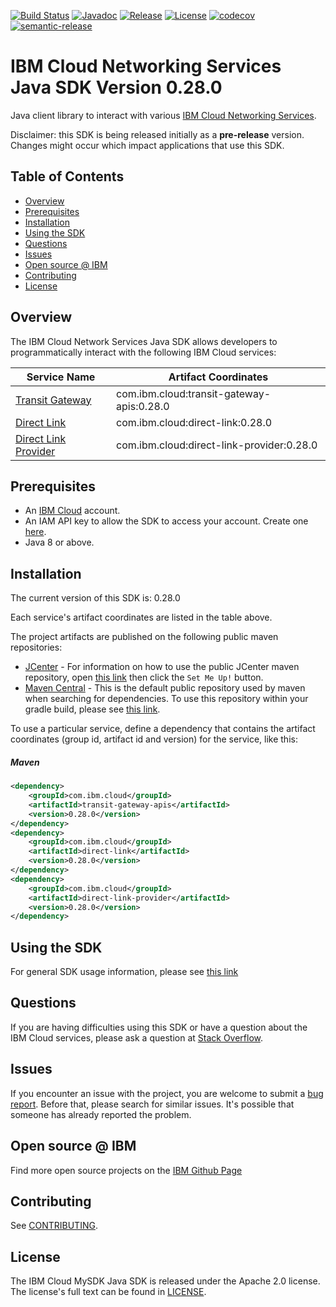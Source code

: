 [![Build Status](https://travis-ci.com/IBM/networking-java-sdk.svg?branch=master)](https://travis-ci.com/IBM/networking-java-sdk)
[![Javadoc](https://img.shields.io/static/v1?label=javadoc&message=latest&color=blue)](https://ibm.github.io/networking-java-sdk/docs/latest)
[![Release](https://img.shields.io/github/v/release/IBM/networking-java-sdk)](https://github.com/IBM/networking-java-sdk/releases/latest)
[![License](https://img.shields.io/badge/License-Apache%202.0-blue.svg)](https://opensource.org/licenses/Apache-2.0)
[![codecov](https://codecov.io/gh/IBM/networking-java-sdk/branch/master/graph/badge.svg)](https://codecov.io/gh/IBM/networking-java-sdk)
[![semantic-release](https://img.shields.io/badge/%20%20%F0%9F%93%A6%F0%9F%9A%80-semantic--release-e10079.svg)](https://github.com/semantic-release/semantic-release)

# IBM Cloud Networking Services Java SDK Version 0.28.0
Java client library to interact with various [IBM Cloud Networking Services](https://cloud.ibm.com/apidocs?category=networking).

Disclaimer: this SDK is being released initially as a **pre-release** version.
Changes might occur which impact applications that use this SDK.

## Table of Contents

<!--
  The TOC below is generated using the `markdown-toc` node package.

      https://github.com/jonschlinkert/markdown-toc

  You should regenerate the TOC after making changes to this file.

      npx markdown-toc --maxdepth 4 -i README.md
  -->

<!-- toc -->

- [Overview](#overview)
- [Prerequisites](#prerequisites)
- [Installation](#installation)
- [Using the SDK](#using-the-sdk)
- [Questions](#questions)
- [Issues](#issues)
- [Open source @ IBM](#open-source--ibm)
- [Contributing](#contributing)
- [License](#license)

<!-- tocstop -->

## Overview

The IBM Cloud Network Services Java SDK allows developers to programmatically interact with the following IBM Cloud services:

Service Name | Artifact Coordinates
--- | --- 
[Transit Gateway ](https://cloud.ibm.com/docs/transit-gateway) | com.ibm.cloud:transit-gateway-apis:0.28.0
[Direct Link](https://cloud.ibm.com/apidocs/direct_link?code=java) | com.ibm.cloud:direct-link:0.28.0
[Direct Link Provider](https://cloud.ibm.com/apidocs/direct_link_provider_api?code=java) | com.ibm.cloud:direct-link-provider:0.28.0
## Prerequisites

[ibm-cloud-onboarding]: https://cloud.ibm.com/registration

* An [IBM Cloud][ibm-cloud-onboarding] account.
* An IAM API key to allow the SDK to access your account. Create one [here](https://cloud.ibm.com/iam/apikeys).
* Java 8 or above.

## Installation
The current version of this SDK is: 0.28.0

Each service's artifact coordinates are listed in the table above.

The project artifacts are published on the following public maven repositories:
- [JCenter](https://bintray.com/bintray/jcenter) - For information on how to use the
public JCenter maven repository, open [this link](https://bintray.com/bintray/jcenter)
then click the `Set Me Up!` button.
- [Maven Central](https://repo1.maven.org/maven2/) - This is the default public repository
used by maven when searching for dependencies.  To use this repository within your
gradle build, please see
[this link](https://docs.gradle.org/current/userguide/declaring_repositories.html).

To use a particular service, define a dependency that contains the
artifact coordinates (group id, artifact id and version) for the service, like this:

##### Maven

```xml
<dependency>
    <groupId>com.ibm.cloud</groupId>
    <artifactId>transit-gateway-apis</artifactId>
    <version>0.28.0</version>
</dependency>
<dependency>
    <groupId>com.ibm.cloud</groupId>
    <artifactId>direct-link</artifactId>
    <version>0.28.0</version>
</dependency>
<dependency>
    <groupId>com.ibm.cloud</groupId>
    <artifactId>direct-link-provider</artifactId>
    <version>0.28.0</version>
</dependency>
```

## Using the SDK
For general SDK usage information, please see [this link](https://github.com/IBM/ibm-cloud-sdk-common/blob/master/README.md)

## Questions

If you are having difficulties using this SDK or have a question about the IBM Cloud services,
please ask a question at
[Stack Overflow](http://stackoverflow.com/questions/ask?tags=ibm-cloud).

## Issues
If you encounter an issue with the project, you are welcome to submit a
[bug report](https://github.com/IBM/networking-java-sdk/issues).
Before that, please search for similar issues. It's possible that someone has already reported the problem.

## Open source @ IBM
Find more open source projects on the [IBM Github Page](http://ibm.github.io/)

## Contributing
See [CONTRIBUTING](CONTRIBUTING.md).

## License

The IBM Cloud MySDK Java SDK is released under the Apache 2.0 license.
The license's full text can be found in [LICENSE](LICENSE).
